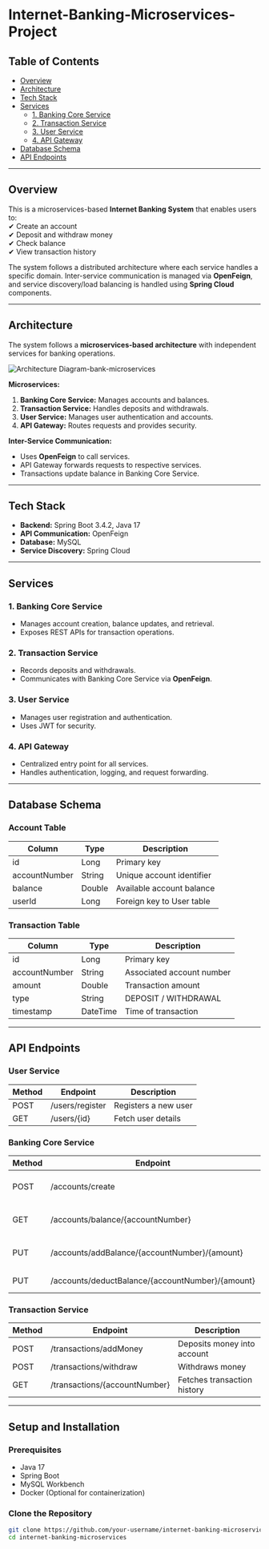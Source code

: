 # **Internet-Banking-Microservices-Project**
 
## **Table of Contents**  
- [Overview](#overview)  
- [Architecture](#architecture)  
- [Tech Stack](#tech-stack)  
- [Services](#services)  
  - [1. Banking Core Service](#1-banking-core-service)  
  - [2. Transaction Service](#2-transaction-service)  
  - [3. User Service](#3-user-service)  
  - [4. API Gateway](#4-api-gateway)  
- [Database Schema](#database-schema)  
- [API Endpoints](#api-endpoints)  
 
---
 
## **Overview**  
This is a microservices-based **Internet Banking System** that enables users to:  
✔ Create an account  
✔ Deposit and withdraw money  
✔ Check balance  
✔ View transaction history  
 
The system follows a distributed architecture where each service handles a specific domain. Inter-service communication is managed via **OpenFeign**, and service discovery/load balancing is handled using **Spring Cloud** components.  
 
---
 
## **Architecture**  
The system follows a **microservices-based architecture** with independent services for banking operations.  
 
![Architecture Diagram-bank-microservices](https://github.com/user-attachments/assets/2cdfbb1f-25eb-4368-990d-4714988d9d37)
  
 
**Microservices:**  
1. **Banking Core Service:** Manages accounts and balances.  
2. **Transaction Service:** Handles deposits and withdrawals.  
3. **User Service:** Manages user authentication and accounts.  
4. **API Gateway:** Routes requests and provides security.  
 
**Inter-Service Communication:**  
- Uses **OpenFeign** to call services.  
- API Gateway forwards requests to respective services.  
- Transactions update balance in Banking Core Service.  
 
---
 
## **Tech Stack**  
- **Backend:** Spring Boot 3.4.2, Java 17  
- **API Communication:** OpenFeign  
- **Database:** MySQL  
- **Service Discovery:** Spring Cloud 
 
---
 
## **Services**  
 
### **1. Banking Core Service**  
- Manages account creation, balance updates, and retrieval.  
- Exposes REST APIs for transaction operations.  
 
### **2. Transaction Service**  
- Records deposits and withdrawals.  
- Communicates with Banking Core Service via **OpenFeign**.  
 
### **3. User Service**  
- Manages user registration and authentication.  
- Uses JWT for security.  
 
### **4. API Gateway**  
- Centralized entry point for all services.  
- Handles authentication, logging, and request forwarding.  
 
---
 
## **Database Schema**  
### **Account Table**
| Column         | Type       | Description                 |
|---------------|-----------|-----------------------------|
| id            | Long      | Primary key                 |
| accountNumber | String    | Unique account identifier  |
| balance       | Double    | Available account balance  |
| userId        | Long      | Foreign key to User table  |
 
### **Transaction Table**
| Column         | Type       | Description                 |
|---------------|-----------|-----------------------------|
| id            | Long      | Primary key                 |
| accountNumber | String    | Associated account number  |
| amount        | Double    | Transaction amount         |
| type          | String    | DEPOSIT / WITHDRAWAL       |
| timestamp     | DateTime  | Time of transaction        |
 
---
 
## **API Endpoints**  
 
### **User Service**
| Method | Endpoint               | Description              |
|--------|------------------------|--------------------------|
| POST   | /users/register        | Registers a new user    |
| GET    | /users/{id}            | Fetch user details      |
 
### **Banking Core Service**
| Method | Endpoint                        | Description                    |
|--------|---------------------------------|--------------------------------|
| POST   | /accounts/create               | Creates a new account         |
| GET    | /accounts/balance/{accountNumber} | Retrieves account balance    |
| PUT    | /accounts/addBalance/{accountNumber}/{amount} | Adds money to account |
| PUT    | /accounts/deductBalance/{accountNumber}/{amount} | Withdraws money |
 
### **Transaction Service**
| Method | Endpoint                      | Description                  |
|--------|-------------------------------|------------------------------|
| POST   | /transactions/addMoney        | Deposits money into account |
| POST   | /transactions/withdraw        | Withdraws money             |
| GET    | /transactions/{accountNumber} | Fetches transaction history |
 
---
 
## **Setup and Installation**  
 
### **Prerequisites**  
- Java 17  
- Spring Boot  
- MySQL Workbench  
- Docker (Optional for containerization)  
 
### **Clone the Repository**  
```bash
git clone https://github.com/your-username/internet-banking-microservices.git
cd internet-banking-microservices
